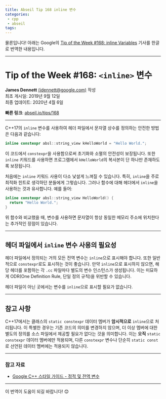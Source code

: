 ```yaml
---
title: Abseil Tip 168 inline 변수
categories:
 - cpp
 - abseil
tags:
---
```


물론입니다! 아래는 Google의 [Tip of the Week #168: inline Variables](https://abseil.io/tips/168) 기사를 한글로 번역한 내용입니다.

---

# Tip of the Week #168: `<inline>` 변수

**James Dennett** [(jdennett@google.com)](mailto:jdennett@google.com) 작성  
최초 게시일: 2019년 9월 12일  
최종 업데이트: 2020년 4월 6일  

**빠른 링크**: [abseil.io/tips/168](https://abseil.io/tips/168)

---

C++17의 `inline` 변수를 사용하여 헤더 파일에서 문자열 상수를 정의하는 안전한 방법은 다음과 같습니다:

```cpp
inline constexpr absl::string_view kHelloWorld = "Hello World.";
```

이 코드에서 `constexpr`을 사용함으로써 초기화와 소멸의 안전성이 보장됩니다. 또한 `inline` 키워드를 사용하면 프로그램에서 `kHelloWorld`의 복사본이 단 하나만 존재하도록 보장됩니다.

처음에는 `inline` 키워드 사용이 다소 낯설게 느껴질 수 있습니다. 특히, `inline`을 주로 최적화 힌트로 생각하던 분들에게 그렇습니다. 그러나 함수에 대해 헤더에서 `inline`을 사용하는 것과 유사합니다. 예를 들어:

```cpp
inline constexpr absl::string_view HelloWorld() {
  return "Hello World.";
}
```

위 함수와 비교했을 때, 변수를 사용하면 문자열이 항상 동일한 메모리 주소에 위치한다는 추가적인 장점이 있습니다.

---

## 헤더 파일에서 `inline` 변수 사용의 필요성

헤더 파일에서 정의되는 거의 모든 전역 변수는 `inline`으로 표시해야 합니다. 또한 일반적으로 `constexpr`로도 표시하는 것이 좋습니다. 만약 `inline`으로 표시하지 않으면, 해당 헤더를 포함하는 각 `.cc` 파일마다 별도의 변수 인스턴스가 생성됩니다. 이는 미묘하게 ODR(One Definition Rule, 단일 정의 규칙)을 위반할 수 있습니다.

헤더 파일이 아닌 곳에서는 변수를 `inline`으로 표시할 필요가 없습니다.

---

## 참고 사항

C++17에서는 클래스의 `static constexpr` 데이터 멤버가 **암시적으로** `inline`으로 처리됩니다. 이 특별한 경우는 기존 코드의 의미를 변경하지 않으며, 더 이상 멤버에 대한 별도의 정의를 소스 파일에서 제공할 필요가 없다는 것을 의미합니다. 이는 **오직** `static constexpr` 데이터 멤버에만 적용되며, 다른 `constexpr` 변수나 단순히 `static const`로 선언된 데이터 멤버에는 적용되지 않습니다.

---

### 참고 자료

* [Google C++ 스타일 가이드 - 정적 및 전역 변수](https://google.github.io/styleguide/cppguide.html#Static_and_Global_Variables)

---

이 번역이 도움이 되길 바랍니다! 😊